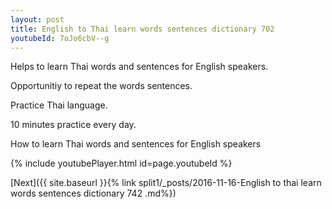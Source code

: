 ```yaml
---
layout: post
title: English to Thai learn words sentences dictionary 702 
youtubeId: 7oJo6cbV--g
---
```

 
 
Helps to learn Thai words and sentences for English speakers.

Opportunitiy to repeat the words sentences. 

Practice Thai language. 
 
10 minutes practice every day. 
 
How to learn Thai words and sentences for English speakers 
 
{% include youtubePlayer.html id=page.youtubeId %}
 
 
[Next]({{ site.baseurl }}{% link  split1/_posts/2016-11-16-English to thai learn words sentences dictionary 742 .md%})
 
